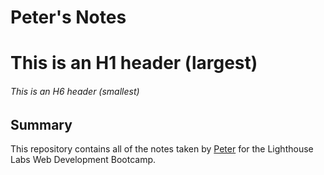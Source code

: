 # Peter's Notes

# This is an H1 header (largest)

###### This is an H6 header (smallest)

## Summary

This repository contains all of the notes taken by [Peter](https://github.com/LIZXP) for the Lighthouse Labs Web Development Bootcamp.

